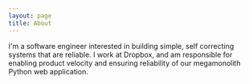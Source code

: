 ```yaml
---
layout: page
title: About
---
```


<p class="message">
  I'm a software engineer interested in building simple, self correcting systems that are reliable. I work at Dropbox, and am responsible for enabling product velocity and ensuring reliability of our megamonolith Python web application.
</p>

